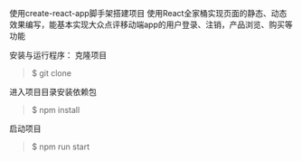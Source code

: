 使用create-react-app脚手架搭建项目
使用React全家桶实现页面的静态、动态效果编写，能基本实现大众点评移动端app的用户登录、注销，产品浏览、购买等功能



安装与运行程序：
克隆项目
> $ git clone 

进入项目目录安装依赖包
> $ npm install

启动项目
> $ npm run start


